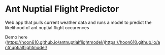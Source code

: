 # Ant Nuptial Flight Predictor
Web app that pulls current weather data and runs a model to predict the likelihood of ant nuptial flight occurences

Demo here (https://hoon610.github.io/antnuptialflightmodel/)https://hoon610.github.io/antnuptialflightmodel/
